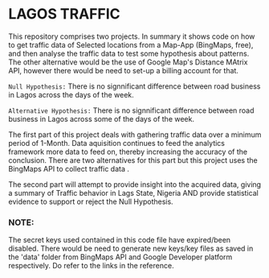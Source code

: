# LAGOS TRAFFIC

This repository comprises two projects. In summary it shows code on how to get traffic data of Selected locations from a Map-App (BingMaps, free), and then analyse the traffic data to test some hypothesis about patterns. The other alternative would be the use of Google Map's Distance MAtrix API, however there would be need to set-up a billing account for that.

```Null Hypothesis:```
There is no signnificant difference between road business in Lagos across the days of the week.

```Alternative Hypothesis:```
There is no signnificant difference between road business in Lagos across some of the days of the week.

The first part of this project deals with gathering traffic data over a minimum period of 1-Month. Data aquisition continues to feed the analytics framework more data to feed on, thereby increasing the accuracy of the conclusion. There are two alternatives for this part but this project uses the BingMaps API to collect traffic data .

The second part will attempt to provide insight into the acquired data, giving a summary of Traffic behavior in Lags State, Nigeria AND provide statistical evidence to support or reject the Null Hypothesis.

### NOTE:
The secret keys used contained in this code file have expired/been disabled. There would be need to generate new keys/key files as saved in the 'data' folder from BingMaps API and Google Developer platform respectively.
Do refer to the links in the reference.
